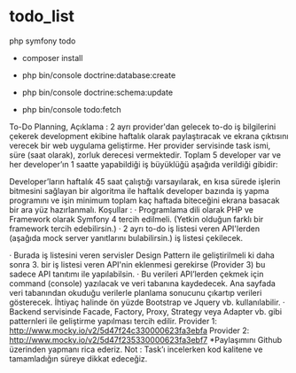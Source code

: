 # todo_list
php symfony todo 

- composer install

- php bin/console doctrine:database:create

- php bin/console doctrine:schema:update

- php bin/console todo:fetch


To-Do Planning, 
Açıklama : 
2 ayrı provider'dan gelecek to-do iş bilgilerini çekerek development ekibine haftalık  olarak paylaştıracak ve ekrana çıktısını verecek bir web uygulama geliştirme. 
Her provider servisinde task ismi, süre (saat olarak), zorluk derecesi vermektedir.  Toplam 5 developer var ve her developer’ın 1 saatte yapabildiği iş büyüklüğü aşağıda  verildiği gibidir: 


Developer’ların haftalık 45 saat çalıştığı varsayılarak, en kısa sürede işlerin bitmesini  sağlayan bir algoritma ile haftalık developer bazında iş yapma programını ve işin minimum  toplam kaç haftada biteceğini ekrana basacak bir ara yüz hazırlanmalı. 
Koşullar : 
· Programlama dili olarak PHP ve Framework olarak Symfony 4 tercih edilmeli. (Yetkin  olduğun farklı bir framework tercih edebilirsin.) 
· 2 ayrı to-do iş listesi veren API'lerden (aşağıda mock server yanıtlarını bulabilirsin.) iş  listesi çekilecek. 


· Burada iş listesini veren servisler Design Pattern ile geliştirilmeli ki daha sonra 3. bir iş  listesi veren API'nin eklenmesi gerekirse (Provider 3) bu sadece API tanıtımı ile yapılabilsin. 
· Bu verileri API’lerden çekmek için command (console) yazılacak ve veri tabanına  kaydedecek. Ana sayfada veri tabanından okuduğu verilerle planlama sonucunu çıkartıp  verileri gösterecek. İhtiyaç halinde ön yüzde Bootstrap ve Jquery vb. kullanılabilir. 
· Backend servisinde Facade, Factory, Proxy, Strategy veya Adapter vb. gibi patternleri ile  geliştirme yapılması tercih edilir. 
Provider 1: 
http://www.mocky.io/v2/5d47f24c330000623fa3ebfa 
Provider 2: 
http://www.mocky.io/v2/5d47f235330000623fa3ebf7 
*Paylaşımını Github üzerinden yapmanı rica ederiz. 
Not : Task’ı incelerken kod kalitene ve tamamladığın süreye dikkat edeceğiz.
